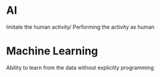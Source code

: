 # AI
Imitate the human activity/ Performing the activity as human 
# Machine Learning
Ability to learn from the data without explicitly programming

